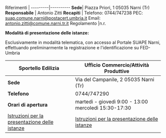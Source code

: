 Riferimenti |
---------|----------
**Sede**| Piazza Priori, 1 05035 Narni (Tr)
**Responsabile**  | Antonio Zitti
**Recapiti**  | Telefono: 0744/747238 PEC: suap.comune.narni@postacert.umbria.it Email: antonio.zitti@comune.narni.tr.it
Regolamento  |n.r.










**Modalità di presentazione delle istanze:**

Esclusivamente in modalità telematica, con accesso al Portale SUAPE Narni, effettuando preliminarmente la registrazione e l'identificazione su FED-Umbria


|**Sportello Edilizia**|**Ufficio Commercio/Attività Produttive**
----------------------------------- |---------------------------------
**Sede**|Via del Campanile, 2 05035 Narni (Tr)| Piazza Priori, 2 05035 Narni (Tr)
**Telefono**|0744/747290  |0744/747290
 **Orari di apertura**|martedì - giovedì 9:00 - 13:00  mercoledì 15:30-17:30  | dal lunedì al venerdì  9:00-12:00  lunedì e mercoledì 15:30 - 17:30
  |[Istruzioni per la presentazione delle istanze][925ed192] |[Istruzioni per la presentazione delle istanze][06dead65]


[925ed192]: http://www.comune.narni.tr.it/Pagina.php?id=1115&sezione=0 "vai al sito del Comune"
[06dead65]: http://www.comune.narni.tr.it/Pagina.php?id=1116&sezione=0 "vai al sito d3el Comune"
